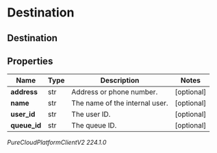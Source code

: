 # Destination

## Destination

## Properties

|Name | Type | Description | Notes|
|------------ | ------------- | ------------- | -------------|
| **address** | str | Address or phone number. | [optional] |
| **name** | str | The name of the internal user. | [optional] |
| **user_id** | str | The user ID. | [optional] |
| **queue_id** | str | The queue ID. | [optional] |



_PureCloudPlatformClientV2 224.1.0_
